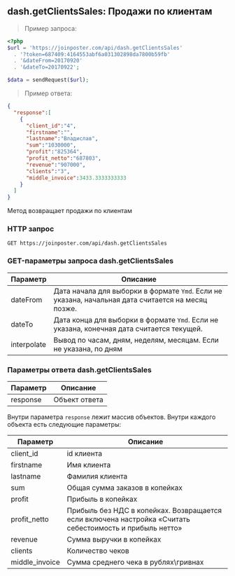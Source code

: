 ## dash.getClientsSales: Продажи по клиентам

> Пример запроса:

```php
<?php
$url = 'https://joinposter.com/api/dash.getClientsSales'
  . '?token=687409:4164553abf6a031302898da7800b59fb'
  . '&dateFrom=20170920'
  . '&dateTo=20170922';

$data = sendRequest($url);
```

> Пример ответа:

```json
{
  "response":[
    {
      "client_id":"4",
      "firstname":"",
      "lastname":"Владислав",
      "sum":"1030000",
      "profit":"825364",
      "profit_netto":"687803",
      "revenue":"907000",
      "clients":"3",
      "middle_invoice":3433.3333333333
    }
  ]
}
```

Метод возвращает продажи по клиентам

### HTTP запрос

`GET https://joinposter.com/api/dash.getClientsSales`

### GET-параметры запроса dash.getClientsSales

Параметр | Описание
-------- | --------
dateFrom | Дата начала для выборки в формате `Ymd`. Если не указана, начальная дата считается на месяц позже.
dateTo | Дата конца для выборки в формате `Ymd`. Если не указана, конечная дата считается текущей.
interpolate | Вывод по часам, дням, неделям, месяцам. Если не указана, по дням


### Параметры ответа dash.getClientsSales

Параметр | Описание
-------- | --------
response | Объект ответа

Внутри параметра `response` лежит массив объектов. Внутри каждого объекта есть следующие параметры:

Параметр | Описание
-------- | --------
client_id | id клиента
firstname | Имя клиента
lastname | Фамилия клиента
sum | Общая сумма заказов в копейках
profit | Прибыль в копейках
profit_netto | Прибыль без НДС в копейках. Возвращается если включена настройка «Считать себестоимость и прибыль нетто»
revenue | Сумма выручки в копейках
clients | Количество чеков
middle_invoice | Сумма среднего чека в рублях\гривнах
